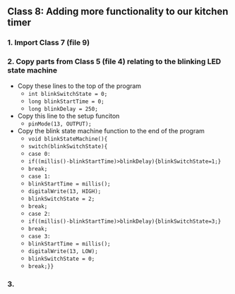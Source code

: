 ## Class 8: Adding more functionality to our kitchen timer
### 1. Import Class 7 (file 9)

### 2. Copy parts from Class 5 (file 4) relating to the blinking LED state machine
- Copy these lines to the top of the program
  - `int blinkSwitchState = 0;`
  - `long blinkStartTime = 0;`
  - `long blinkDelay = 250;`
- Copy this line to the setup funciton
  - `pinMode(13, OUTPUT);`
- Copy the blink state machine function to the end of the program
  - `void blinkStateMachine(){`
  - `switch(blinkSwitchState){`
  - `case 0:`
  - `if((millis()-blinkStartTime)>blinkDelay){blinkSwitchState=1;}`
  - `break;`
  - `case 1:`
  - `blinkStartTime = millis();`
  - `digitalWrite(13, HIGH);`
  - `blinkSwitchState = 2;`
  - `break;`
  - `case 2:`
  - `if((millis()-blinkStartTime)>blinkDelay){blinkSwitchState=3;}`
  - `break;`
  - `case 3:`
  - `blinkStartTime = millis();`
  - `digitalWrite(13, LOW);`
  - `blinkSwitchState = 0;`
  - `break;}}`

### 3. 













 



